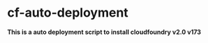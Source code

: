 cf-auto-deployment
==================
<p>
	<strong>This is a auto deployment script to install cloudfoundry v2.0 v173</strong><br />
<br />
